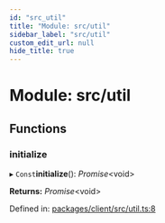```yaml
---
id: "src_util"
title: "Module: src/util"
sidebar_label: "src/util"
custom_edit_url: null
hide_title: true
---
```


# Module: src/util

## Functions

### initialize

▸ `Const`**initialize**(): *Promise*<void\>

**Returns:** *Promise*<void\>

Defined in: [packages/client/src/util.ts:8](https://github.com/xr3ngine/xr3ngine/blob/2d83606b6/packages/client/src/util.ts#L8)
